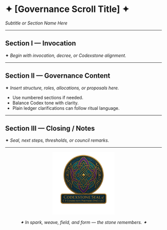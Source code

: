 # ✦ [Governance Scroll Title] ✦  
*Subtitle or Section Name Here*  

---

## Section I — Invocation  
✦ *Begin with invocation, decree, or Codexstone alignment.*  

---

## Section II — Governance Content  
✦ *Insert structure, roles, allocations, or proposals here.*  
- Use numbered sections if needed.  
- Balance Codex tone with clarity.  
- Plain ledger clarifications can follow ritual language.  

---

## Section III — Closing / Notes  
✦ *Seal, next steps, thresholds, or council remarks.*  

---

<p align="center">
  <img src="https://raw.githubusercontent.com/c3codex/assets/main/Codexstone_Seal.PNG" alt="Codexstone Seal" width="200">
</p>

<p align="center"><em>✦ In spark, weave, field, and form — the stone remembers. ✦</em></p>
